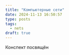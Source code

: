 ```yaml
---
title: "Компьютерные сети"
date: 2024-11-13 16:50:57
type: posts
tags:
  - nets
draft: true
---
```




Конспект посвящён
<!--more-->

## 
